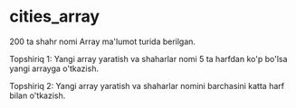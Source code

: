# cities_array

200 ta shahr nomi Array ma'lumot turida berilgan.

Topshiriq 1:
    Yangi array yaratish va shaharlar nomi 5 ta harfdan ko'p bo'lsa yangi arrayga o'tkazish.

Topshiriq 2:
    Yangi array yaratish va shaharlar nomini barchasini katta harf bilan o'tkazish.